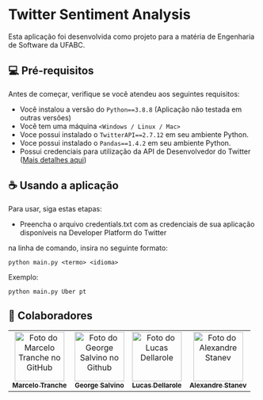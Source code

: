 # Twitter Sentiment Analysis

Esta aplicação foi desenvolvida como projeto para a matéria de Engenharia de Software da UFABC.

## 💻 Pré-requisitos

Antes de começar, verifique se você atendeu aos seguintes requisitos:

* Você instalou a versão do `Python==3.8.8` (Aplicação não testada em outras versões)
* Você tem uma máquina `<Windows / Linux / Mac>`
* Voce possui instalado o `TwitterAPI==2.7.12` em seu ambiente Python.
* Voce possui instalado o `Pandas==1.4.2` em seu ambiente Python.
* Possui credenciais para utilização da API de Desenvolvedor do Twitter (<a href="https://developer.twitter.com/en/docs/apps/overview">Mais detalhes aqui</a>)


## ☕ Usando a aplicação

Para usar, siga estas etapas:

* Preencha o arquivo credentials.txt com as credenciais de sua aplicação disponíveis na Developer Platform do Twitter

na linha de comando, insira no seguinte formato:
```
python main.py <termo> <idioma>
```

Exemplo:
```
python main.py Uber pt
```

## 🤝 Colaboradores

<table>
  <tr>
    <td align="center">
      <a href="#">
        <img src="https://avatars.githubusercontent.com/u/37808308?v=4" width="100px;" alt="Foto do Marcelo Tranche no GitHub"/><br>
        <sub>
          <b>Marcelo Tranche</b>
        </sub>
      </a>
    </td>
    <td align="center">
      <a href="#">
        <img src="https://avatars.githubusercontent.com/u/97523377?v=4" width="100px;" alt="Foto do George Salvino no Github"/><br>
        <sub>
          <b>George Salvino</b>
        </sub>
      </a>
    </td>
    <td align="center">
      <a href="#">
        <img src="https://avatars.githubusercontent.com/u/102434211?v=4" width="100px;" alt="Foto do Lucas Dellarole"/><br>
        <sub>
          <b>Lucas Dellarole</b>
        </sub>
      </a>
    </td>
    <td align="center">
      <a href="#">
        <img src="https://avatars.githubusercontent.com/u/80799164?v=4" width="100px;" alt="Foto do Alexandre Stanev"/><br>
        <sub>
          <b>Alexandre Stanev</b>
        </sub>
      </a>
    </td>
    </td>
  </tr>
</table>
